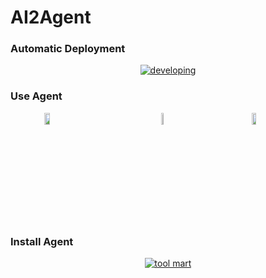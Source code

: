 # AI2Agent

###  Automatic Deployment

<div align="center">

[![developing](https://img.youtube.com/vi/r5VP8bDLD9s/0.jpg)](https://youtu.be/r5VP8bDLD9s)

</div>

###  Use Agent

<div style="display:flex; justify-content: space-around;">
    <a href="https://youtu.be/b3Ym69arLGw" target="_blank" >
        <img src="https://img.youtube.com/vi/b3Ym69arLGw/0.jpg" alt="spark-tts" width='33.33%'>
    </a>
    <a href="https://youtu.be/DhERLlXPK6I" target="_blank" >
        <img src="https://img.youtube.com/vi/DhERLlXPK6I/0.jpg" alt="3d" width='33.33%'>
    </a>
    <a href="https://youtu.be/p4cl-FNlW8I" target="_blank" >
        <img src="https://img.youtube.com/vi/p4cl-FNlW8I/0.jpg" alt="jimeng" width='33.33%'>
    </a>
</div>

### Install Agent

<div align="center">

[![tool mart](https://img.youtube.com/vi/x-q4Jc4Zukc/0.jpg)](https://youtu.be/x-q4Jc4Zukc)

</div>